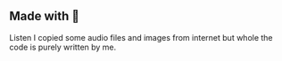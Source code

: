 Made with 🖤
---
Listen I copied some audio files and images from internet but whole the code is purely written by me.
